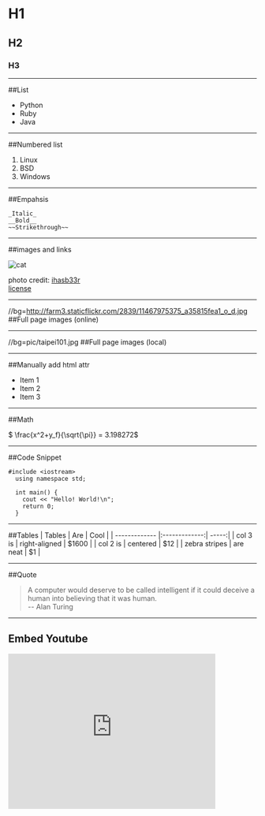 # H1
## H2
### H3

---

##List
* Python
* Ruby
* Java

---

##Numbered list
1. Linux
2. BSD
3. Windows

---
##Empahsis

```
_Italic_
__Bold__   
~~Strikethrough~~
```

---

##images and links

![cat](http://farm4.staticflickr.com/3117/2573196546_0c3133104a.jpg)

photo credit: [ihasb33r](http://www.flickr.com/photos/ihasb33r/2573196546/)  
[license](http://creativecommons.org/licenses/by-sa/2.0/deed.zh)

---
//bg=http://farm3.staticflickr.com/2839/11467975375_a35815fea1_o_d.jpg
##Full page images (online)

---

//bg=pic/taipei101.jpg
##Full page images (local)

---

##Manually add html attr

<!-- .slide: data-background="#ff0000" -->

* Item 1 <!-- .element: class="fragment" data-fragment-index="1" -->
* Item 2 <!-- .element: class="fragment" data-fragment-index="2" -->
* Item 3 <!-- .element: class="fragment" data-fragment-index="3" -->

---

##Math

$ \frac{x^2+y_f}{\sqrt{\pi}} = 3.198272$

---

##Code Snippet

```
#include <iostream> 
  using namespace std; 

  int main() { 
    cout << "Hello! World!\n"; 
    return 0; 
  }
```

---

##Tables
| Tables        | Are           | Cool  |
| ------------- |:-------------:| -----:|
| col 3 is      | right-aligned | $1600 |
| col 2 is      | centered      |   $12 |
| zebra stripes | are neat      |    $1 |

---

##Quote

> A computer would deserve to be called intelligent if it could deceive a human into believing that it was human.  
> -- Alan Turing

---

## Embed Youtube

<iframe width="420" height="315" src="https://www.youtube.com/embed/GRW8mv3GnDA" frameborder="0" allowfullscreen></iframe>

